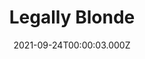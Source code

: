 ---
title: "Legally Blonde"
year: 2001
date: 2021-09-24T00:00:03.000Z
permalink: /almanac/movies/2021-09-24-legally-blonde/index.html
link: https://letterboxd.com/rknightuk/film/legally-blonde/2/
rating: 3
---